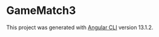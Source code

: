 # GameMatch3

This project was generated with [Angular CLI](https://github.com/angular/angular-cli) version 13.1.2.

